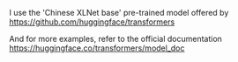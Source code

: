 I use the 'Chinese XLNet base' pre-trained model offered by https://github.com/huggingface/transformers

And for more examples, refer to the official documentation https://huggingface.co/transformers/model_doc

